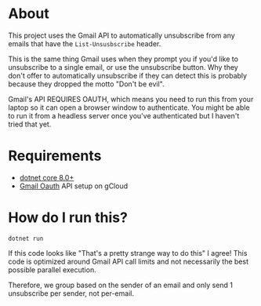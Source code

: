 # About

This project uses the Gmail API to automatically unsubscribe from any emails that have the `List-Unsusbscribe` header.

This is the same thing Gmail uses when they prompt you if you'd like to unsubscribe to a single email, or use the unsubscribe button. Why they don't offer to automatically unsubscribe if they can detect this is probably because they dropped the motto "Don't be evil".

Gmail's API REQUIRES OAUTH, which means you need to run this from your laptop so it can open a browser window to authenticate. You might be able to run it from a headless server once you've authenticated but I haven't tried that yet.

# Requirements

* [dotnet core 8.0+](https://dotnet.microsoft.com/en-us/download)
* [Gmail Oauth](https://developers.google.com/gmail/api/auth/web-server) API setup on gCloud

# How do I run this?

    dotnet run

If this code looks like "That's a pretty strange way to do this" I agree! This code is optimized around Gmail API call limits and not necessarily the best possible parallel execution.

Therefore, we group based on the sender of an email and only send 1 unsubscribe per sender, not per-email.